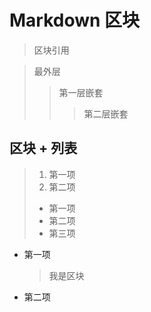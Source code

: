 # Markdown 区块

> 区块引用  

> 最外层
> > 第一层嵌套
> > > 第二层嵌套

## 区块 + 列表

> 1. 第一项
> 2. 第二项
> + 第一项
> + 第二项
> + 第三项

* 第一项
    > 我是区块
* 第二项